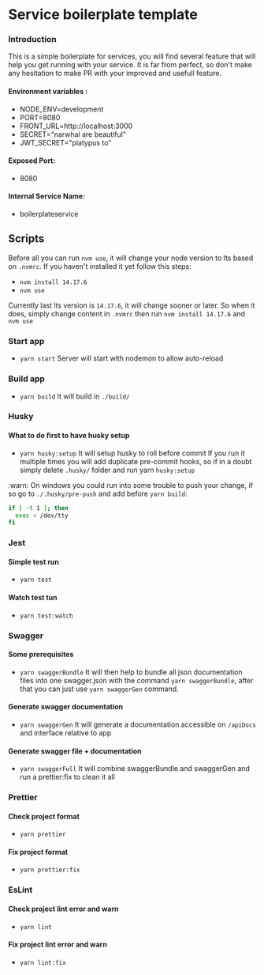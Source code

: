 # Service boilerplate template

### Introduction
This is a simple boilerplate for services, you will find several feature that will help you get running with your service. It is far from perfect, so don't make any hesitation to make PR with your improved and usefull feature.
#### Environment variables :
- NODE_ENV=development
- PORT=8080
- FRONT_URL=http://localhost:3000
- SECRET="narwhal are beautiful"
- JWT_SECRET="platypus to"

#### Exposed Port:
- 8080

#### Internal Service Name:
- boilerplateservice

## Scripts

Before all you can run `nvm use`, it will change your node version to lts based on `.nvmrc`. If you haven't installed it yet follow this steps:
- `nvm install 14.17.6`
- `nvm use`

Currently last lts version is `14.17.6`, it will change sooner or later. So when it does, simply change content in `.nvmrc` then run `nvm install 14.17.6` and `nvm use`

### Start app
- `yarn start`
Server will start with nodemon to allow auto-reload

### Build app
- `yarn build`
It will build in `./build/`

### Husky
#### What to do first to have husky setup
- `yarn husky:setup`
It will setup husky to roll before commit
If you run it multiple times you will add duplicate pre-commit hooks, so if in a doubt simply delete `.husky/` folder and run yarn `husky:setup`

:warn: On windows you could run into some trouble to push your change, if so go to `./.husky/pre-push` and add before `yarn build`:

```bash
if [ -t 1 ]; then
  exec < /dev/tty
fi
```

### Jest
#### Simple test run
- `yarn test`
#### Watch test tun
- `yarn test:watch`

### Swagger
#### Some prerequisites
- `yarn swaggerBundle`
It will then help to bundle all json documentation files into one swagger.json with the command `yarn swaggerBundle`, after that you can just use `yarn swaggerGen` command.
#### Generate swagger documentation
- `yarn swaggerGen`
It will generate a documentation accessible on `/apiDocs` and interface relative to app

#### Generate swagger file + documentation

-   `yarn swaggerFull`
    It will combine swaggerBundle and swaggerGen and run a prettier:fix to clean it all

### Prettier
#### Check project format
- `yarn prettier`
#### Fix project format
- `yarn prettier:fix`

### EsLint
#### Check project lint error and warn
- `yarn lint`
#### Fix project lint error and warn
- `yarn lint:fix`

